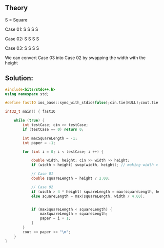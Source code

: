 ## Theory
<p>
S = Square

Case 01:
S S
S S

Case 02:
S S S S

Case 03:
S
S
S
S

We can convert Case 03 into Case 02 by swapping the width with the height 
</p>

## Solution:
```c++
#include<bits/stdc++.h>
using namespace std;

#define fastIO ios_base::sync_with_stdio(false);cin.tie(NULL);cout.tie(NULL);

int32_t main() { fastIO

    while (true) {
        int testCase; cin >> testCase;
        if (testCase == 0) return 0;

        int maxSquareLength = -1;
        int paper = -1;

        for (int i = 0; i < testCase; i ++) {

            double width, height; cin >> width >> height;
            if (width < height) swap(width, height); // making width > height to convert it into Case 2: S S S S

            // Case 01
            double squareLength = height / 2.00;

            // Case 02
            if (width > 4 * height) squareLength = max(squareLength, height);
            else squareLength = max(squareLength, width / 4.00);


            if (maxSquareLength < squareLength) {
                maxSquareLength = squareLength;
                paper = i + 1;
            }
        }
        cout << paper << "\n";
    }   
}
```
